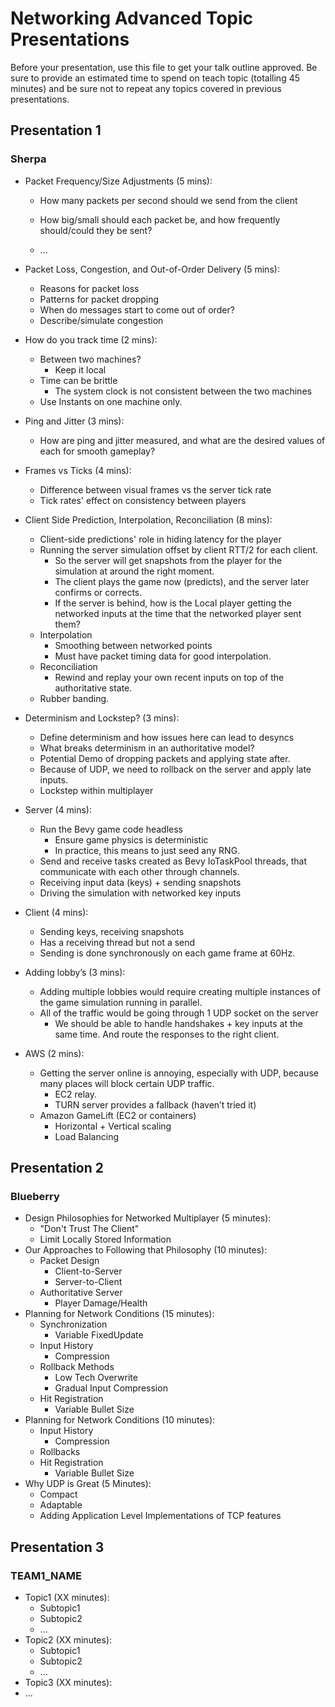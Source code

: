 # Networking Advanced Topic Presentations

Before your presentation, use this file to get your talk outline approved. Be
sure to provide an estimated time to spend on teach topic (totalling 45 minutes)
and be sure not to repeat any topics covered in previous presentations.

## Presentation 1
### Sherpa

- Packet Frequency/Size Adjustments (5 mins):
  - How many packets per second should we send from the client 
  - How big/small should each packet be, and how frequently should/could they be sent?

  - ...
- Packet Loss, Congestion, and Out-of-Order Delivery (5 mins):
  - Reasons for packet loss
  - Patterns for packet dropping
  - When do messages start to come out of order?
  - Describe/simulate congestion

- How do you track time (2 mins):
  - Between two machines?
    - Keep it local
  - Time can be brittle
    - The system clock is not consistent between the two machines
  - Use Instants on one machine only.

- Ping and Jitter (3 mins):
  - How are ping and jitter measured, and what are the desired values of each for smooth gameplay?

- Frames vs Ticks (4 mins): 
  - Difference between visual frames vs the server tick rate
  - Tick rates' effect on consistency between players

- Client Side Prediction, Interpolation, Reconciliation (8 mins): 
  - Client-side predictions' role in hiding latency for the player
  - Running the server simulation offset by client RTT/2 for each client.
    - So the server will get snapshots from the player for the simulation at around the right moment.
    - The client plays the game now (predicts), and the server later confirms or corrects.
    - If the server is behind, how is the Local player getting the networked inputs at the time that the networked player sent them?
  - Interpolation
    - Smoothing between networked points
    - Must have packet timing data for good interpolation.
  - Reconciliation 
    - Rewind and replay your own recent inputs on top of the authoritative state.
  - Rubber banding.

- Determinism and Lockstep? (3 mins):
  - Define determinism and how issues here can lead to desyncs
  - What breaks determinism in an authoritative model?
  - Potential Demo of dropping packets and applying state after.
  - Because of UDP, we need to rollback on the server and apply late inputs.
  - Lockstep within multiplayer

- Server (4 mins):
  - Run the Bevy game code headless
    - Ensure game physics is deterministic 
    - In practice, this means to just seed any RNG.
  - Send and receive tasks created as Bevy IoTaskPool threads, that communicate with each other through channels.
  - Receiving input data (keys) + sending snapshots
  - Driving the simulation with networked key inputs
- Client (4 mins):
  - Sending keys, receiving snapshots
  - Has a receiving thread but not a send
  - Sending is done synchronously on each game frame at 60Hz.
- Adding lobby’s (3 mins):
  - Adding multiple lobbies would require creating multiple instances of the game simulation running in parallel. 
  - All of the traffic would be going through 1 UDP socket on the server
    - We should be able to handle handshakes + key inputs at the same time. And route the responses to the right client.
- AWS (2 mins):
  - Getting the server online is annoying, especially with UDP, because many places will block certain UDP traffic.
    - EC2 relay. 
    - TURN server provides a fallback (haven’t tried it)
  - Amazon GameLift (EC2 or containers)
    - Horizontal + Vertical scaling
    - Load Balancing


## Presentation 2
### Blueberry

- Design Philosophies for Networked Multiplayer (5 minutes):
  - "Don't Trust The Client"   
  - Limit Locally Stored Information
- Our Approaches to Following that Philosophy (10 minutes):
  - Packet Design
    - Client-to-Server
    - Server-to-Client
  - Authoritative Server
  	- Player Damage/Health 
- Planning for Network Conditions (15 minutes):
	- Synchronization
 		- Variable FixedUpdate	
	- Input History
  		- Compression
	- Rollback Methods
 		- Low Tech Overwrite
  		- Gradual Input Compression 
 	- Hit Registration
  		- Variable Bullet Size  	
- Planning for Network Conditions (10 minutes):
	- Input History
		- Compression
	- Rollbacks
 	- Hit Registration
  		- Variable Bullet Size
- Why UDP is Great (5 Minutes):
	- Compact
 	- Adaptable
  	- Adding Application Level Implementations of TCP features

## Presentation 3
### TEAM1_NAME

- Topic1 (XX minutes):
  - Subtopic1
  - Subtopic2
  - ...
- Topic2 (XX minutes):
  - Subtopic1
  - Subtopic2
  - ...
- Topic3 (XX minutes):
- ...
